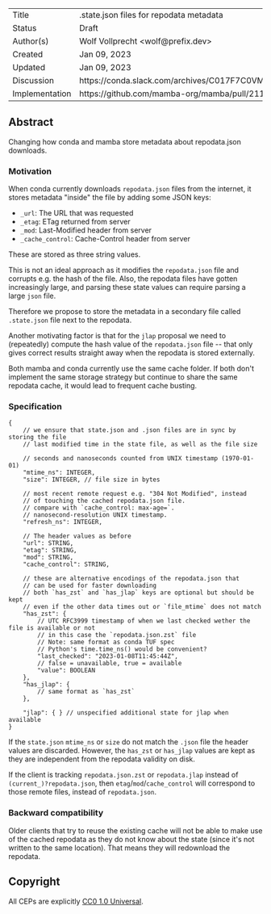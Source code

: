 <table>
<tr><td> Title </td><td> .state.json files for repodata metadata </td>
<tr><td> Status </td><td> Draft </td></tr>
<tr><td> Author(s) </td><td> Wolf Vollprecht &lt;wolf@prefix.dev&gt;</td></tr>
<tr><td> Created </td><td> Jan 09, 2023</td></tr>
<tr><td> Updated </td><td> Jan 09, 2023</td></tr>
<tr><td> Discussion </td><td> https://conda.slack.com/archives/C017F7C0VM3/p1672669131100819 </td></tr>
<tr><td> Implementation </td><td> https://github.com/mamba-org/mamba/pull/2113 </td></tr>
</table>

## Abstract

Changing how conda and mamba store metadata about repodata.json downloads.

### Motivation

When conda currently downloads `repodata.json` files from the internet, it stores metadata "inside" the file by adding some JSON keys:

- `_url`: The URL that was requested
- `_etag`: ETag returned from server
- `_mod`: Last-Modified header from server
- `_cache_control`: Cache-Control header from server

These are stored as three string values.

This is not an ideal approach as it modifies the `repodata.json` file and corrupts e.g. the hash of the file. Also, the repodata files have gotten increasingly large, and parsing these state values can require parsing a large `json` file.

Therefore we propose to store the metadata in a secondary file called `.state.json` file next to the repodata.

Another motivating factor is that for the `jlap` proposal we need to (repeatedly) compute the hash value of the `repodata.json` file -- that only gives correct results straight away when the repodata is stored externally.

Both mamba and conda currently use the same cache folder. If both don't implement the same storage strategy but continue to share the same repodata cache, it would lead to frequent cache busting.

### Specification

```json5
{
    // we ensure that state.json and .json files are in sync by storing the file
    // last modified time in the state file, as well as the file size

    // seconds and nanoseconds counted from UNIX timestamp (1970-01-01)
    "mtime_ns": INTEGER,
    "size": INTEGER, // file size in bytes

    // most recent remote request e.g. "304 Not Modified", instead
    // of touching the cached repodata.json file.
    // compare with `cache_control: max-age=`.
    // nanosecond-resolution UNIX timestamp.
    "refresh_ns": INTEGER,

    // The header values as before
    "url": STRING,
    "etag": STRING,
    "mod": STRING,
    "cache_control": STRING,

    // these are alternative encodings of the repodata.json that
    // can be used for faster downloading
    // both `has_zst` and `has_jlap` keys are optional but should be kept
    // even if the other data times out or `file_mtime` does not match
    "has_zst": {
        // UTC RFC3999 timestamp of when we last checked wether the file is available or not
        // in this case the `repodata.json.zst` file
        // Note: same format as conda TUF spec
        // Python's time.time_ns() would be convenient?
        "last_checked": "2023-01-08T11:45:44Z",
        // false = unavailable, true = available
        "value": BOOLEAN
    },
    "has_jlap": {
        // same format as `has_zst`
    },

    "jlap": { } // unspecified additional state for jlap when available
}
```

If the `state.json` `mtime_ns` or `size` do not match the `.json` file the
header values are discarded. However, the `has_zst` or `has_jlap` values are kept as
they are independent from the repodata validity on disk.

If the client is tracking `repodata.json.zst` or `repodata.jlap` instead of
`(current_)?repodata.json`, then `etag`/`mod`/`cache_control` will correspond to
those remote files, instead of `repodata.json`.

### Backward compatibility

Older clients that try to reuse the existing cache will not be able to make use of the cached repodata as they do not know about the state (since it's not written to the same location). That means they will redownload the repodata.

## Copyright

All CEPs are explicitly [CC0 1.0 Universal](https://creativecommons.org/publicdomain/zero/1.0/).
